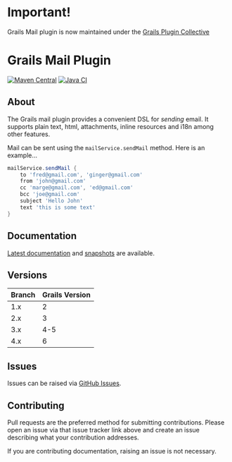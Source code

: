 # Important!

Grails Mail plugin is now maintained under the [Grails Plugin Collective](https://github.com/gpc/grails-mail)

# Grails Mail Plugin

[![Maven Central](https://img.shields.io/maven-central/v/org.grails.plugins/mail.svg?label=Maven%20Central)](https://central.sonatype.com/artifact/org.grails.plugins/mail)
[![Java CI](https://github.com/grails/grails-mail/actions/workflows/gradle.yml/badge.svg?event=push)](https://github.com/grails/grails-mail/actions/workflows/gradle.yml)

## About

The Grails mail plugin provides a convenient DSL for _sending_ email. It supports plain text, html, attachments, inline resources and i18n among other features.

Mail can be sent using the `mailService.sendMail` method. Here is an example…
```groovy
mailService.sendMail {
    to 'fred@gmail.com', 'ginger@gmail.com'
    from 'john@gmail.com'
    cc 'marge@gmail.com', 'ed@gmail.com'
    bcc 'joe@gmail.com'
    subject 'Hello John'
    text 'this is some text'
}
```

## Documentation

[Latest documentation](https://grails.github.io/grails-mail/latest/) and [snapshots](https://grails.github.io/grails-mail/snapshot/) are available.

## Versions

| Branch | Grails Version |
|--------|----------------|
| 1.x    | 2              |
| 2.x    | 3              |
| 3.x    | 4-5            |
| 4.x    | 6              |

## Issues

Issues can be raised via [GitHub Issues](https://github.com/grails/grails-mail/issues).

## Contributing

Pull requests are the preferred method for submitting contributions. Please open an issue via that issue tracker link above and create an issue describing what your contribution addresses.

If you are contributing documentation, raising an issue is not necessary.
